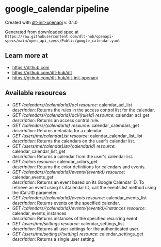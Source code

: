 # google_calendar pipeline

Created with [dlt-init-openapi](https://github.com/dlt-hub/dlt-init-openapi) v. 0.1.0

Generated from downloaded spec at `https://raw.githubusercontent.com/dlt-hub/openapi-specs/main/open_api_specs/Public/google_calendar.yaml`
## Learn more at

* https://dlthub.com
* https://github.com/dlt-hub/dlt
* https://github.com/dlt-hub/dlt-init-openapi


## Available resources
* _GET /calendars/{calendarId}/acl_ 
  *resource*: calendar_acl_list  
  *description*: Returns the rules in the access control list for the calendar.
* _GET /calendars/{calendarId}/acl/{ruleId}_ 
  *resource*: calendar_acl_get  
  *description*: Returns an access control rule.
* _GET /calendars/{calendarId}_ 
  *resource*: calendar_calendars_get  
  *description*: Returns metadata for a calendar.
* _GET /users/me/calendarList_ 
  *resource*: calendar_calendar_list_list  
  *description*: Returns the calendars on the user's calendar list.
* _GET /users/me/calendarList/{calendarId}_ 
  *resource*: calendar_calendar_list_get  
  *description*: Returns a calendar from the user's calendar list.
* _GET /colors_ 
  *resource*: calendar_colors_get  
  *description*: Returns the color definitions for calendars and events.
* _GET /calendars/{calendarId}/events/{eventId}_ 
  *resource*: calendar_events_get  
  *description*: Returns an event based on its Google Calendar ID. To retrieve an event using its iCalendar ID, call the events.list method using the iCalUID parameter.
* _GET /calendars/{calendarId}/events_ 
  *resource*: calendar_events_list  
  *description*: Returns events on the specified calendar.
* _GET /calendars/{calendarId}/events/{eventId}/instances_ 
  *resource*: calendar_events_instances  
  *description*: Returns instances of the specified recurring event.
* _GET /users/me/settings_ 
  *resource*: calendar_settings_list  
  *description*: Returns all user settings for the authenticated user.
* _GET /users/me/settings/{setting}_ 
  *resource*: calendar_settings_get  
  *description*: Returns a single user setting.
